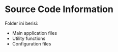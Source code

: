 <!-- @format -->

# Source Code Information

Folder ini berisi:

- Main application files
- Utility functions
- Configuration files
